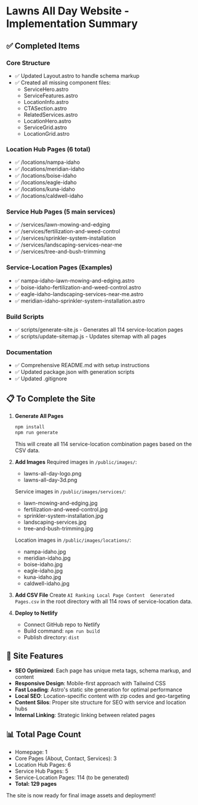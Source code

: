 # Lawns All Day Website - Implementation Summary

## ✅ Completed Items

### Core Structure
- ✅ Updated Layout.astro to handle schema markup
- ✅ Created all missing component files:
  - ServiceHero.astro
  - ServiceFeatures.astro
  - LocationInfo.astro
  - CTASection.astro
  - RelatedServices.astro
  - LocationHero.astro
  - ServiceGrid.astro
  - LocationGrid.astro

### Location Hub Pages (6 total)
- ✅ /locations/nampa-idaho
- ✅ /locations/meridian-idaho
- ✅ /locations/boise-idaho
- ✅ /locations/eagle-idaho
- ✅ /locations/kuna-idaho
- ✅ /locations/caldwell-idaho

### Service Hub Pages (5 main services)
- ✅ /services/lawn-mowing-and-edging
- ✅ /services/fertilization-and-weed-control
- ✅ /services/sprinkler-system-installation
- ✅ /services/landscaping-services-near-me
- ✅ /services/tree-and-bush-trimming

### Service-Location Pages (Examples)
- ✅ nampa-idaho-lawn-mowing-and-edging.astro
- ✅ boise-idaho-fertilization-and-weed-control.astro
- ✅ eagle-idaho-landscaping-services-near-me.astro
- ✅ meridian-idaho-sprinkler-system-installation.astro

### Build Scripts
- ✅ scripts/generate-site.js - Generates all 114 service-location pages
- ✅ scripts/update-sitemap.js - Updates sitemap with all pages

### Documentation
- ✅ Comprehensive README.md with setup instructions
- ✅ Updated package.json with generation scripts
- ✅ Updated .gitignore

## 📋 To Complete the Site

1. **Generate All Pages**
   ```bash
   npm install
   npm run generate
   ```
   This will create all 114 service-location combination pages based on the CSV data.

2. **Add Images**
   Required images in `/public/images/`:
   - lawns-all-day-logo.png
   - lawns-all-day-3d.png
   
   Service images in `/public/images/services/`:
   - lawn-mowing-and-edging.jpg
   - fertilization-and-weed-control.jpg
   - sprinkler-system-installation.jpg
   - landscaping-services.jpg
   - tree-and-bush-trimming.jpg
   
   Location images in `/public/images/locations/`:
   - nampa-idaho.jpg
   - meridian-idaho.jpg
   - boise-idaho.jpg
   - eagle-idaho.jpg
   - kuna-idaho.jpg
   - caldwell-idaho.jpg

3. **Add CSV File**
   Create `AI Ranking Local Page Content  Generated Pages.csv` in the root directory with all 114 rows of service-location data.

4. **Deploy to Netlify**
   - Connect GitHub repo to Netlify
   - Build command: `npm run build`
   - Publish directory: `dist`

## 🔧 Site Features

- **SEO Optimized**: Each page has unique meta tags, schema markup, and content
- **Responsive Design**: Mobile-first approach with Tailwind CSS
- **Fast Loading**: Astro's static site generation for optimal performance
- **Local SEO**: Location-specific content with zip codes and geo-targeting
- **Content Silos**: Proper site structure for SEO with service and location hubs
- **Internal Linking**: Strategic linking between related pages

## 📊 Total Page Count

- Homepage: 1
- Core Pages (About, Contact, Services): 3
- Location Hub Pages: 6
- Service Hub Pages: 5
- Service-Location Pages: 114 (to be generated)
- **Total: 129 pages**

The site is now ready for final image assets and deployment!